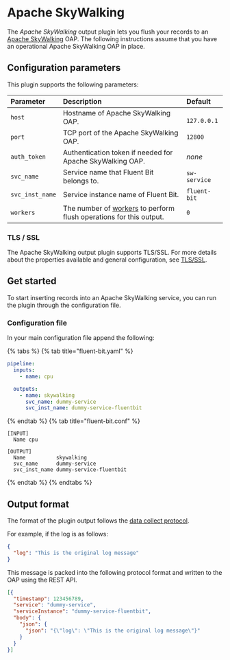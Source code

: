 # Apache SkyWalking

The _Apache SkyWalking_ output plugin lets you flush your records to an [Apache SkyWalking](https://skywalking.apache.org/) OAP. The following instructions assume that you have an operational Apache SkyWalking OAP in place.

## Configuration parameters

This plugin supports the following parameters:

| Parameter | Description | Default    |
|:--------- |:----------- |:-----------|
| `host` | Hostname of Apache SkyWalking OAP. |` 127.0.0.1` |
| `port` | TCP port of the Apache SkyWalking OAP. | `12800` |
| `auth_token` | Authentication token if needed for Apache SkyWalking OAP. | _none_ |
| `svc_name` | Service name that Fluent Bit belongs to. | `sw-service` |
| `svc_inst_name` | Service instance name of Fluent Bit. | `fluent-bit` |
| `workers` | The number of [workers](../../administration/multithreading.md#outputs) to perform flush operations for this output. | `0` |

### TLS / SSL

The Apache SkyWalking output plugin supports TLS/SSL. For more details about the properties available and general configuration, see [TLS/SSL](../../administration/transport-security.md).

## Get started

To start inserting records into an Apache SkyWalking service, you can run the plugin through the configuration file.

### Configuration file

In your main configuration file append the following:

{% tabs %}
{% tab title="fluent-bit.yaml" %}

```yaml
pipeline:
  inputs:
    - name: cpu

  outputs:
    - name: skywalking
      svc_name: dummy-service
      svc_inst_name: dummy-service-fluentbit
```

{% endtab %}
{% tab title="fluent-bit.conf" %}

```text
[INPUT]
  Name cpu

[OUTPUT]
  Name          skywalking
  svc_name      dummy-service
  svc_inst_name dummy-service-fluentbit
```

{% endtab %}
{% endtabs %}

## Output format

The format of the plugin output follows the [data collect protocol](https://github.com/apache/skywalking-data-collect-protocol/blob/743f33119dc5621ae98b596eb8b131dd443445c7/logging/Logging.proto).

For example, if the log is as follows:

```json
{
  "log": "This is the original log message"
}
```

This message is packed into the following protocol format and written to the OAP using the REST API.

```json
[{
  "timestamp": 123456789,
  "service": "dummy-service",
  "serviceInstance": "dummy-service-fluentbit",
  "body": {
    "json": {
      "json": "{\"log\": \"This is the original log message\"}"
    }
  }
}]
```
